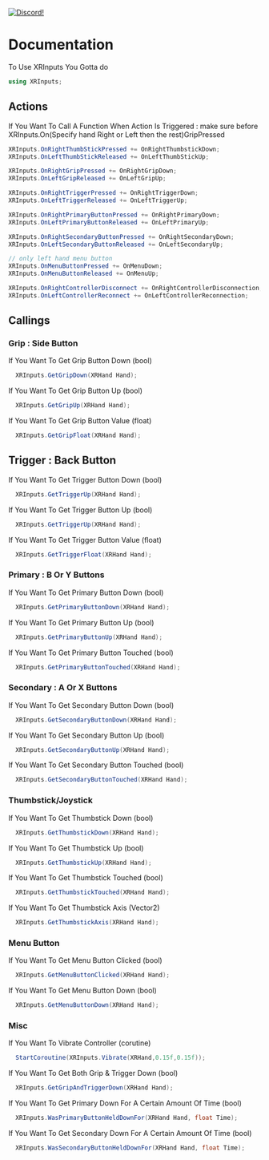 <a href="https://discord.gg/8tuuGjuEE9"><img src="https://img.shields.io/badge/discord-brightgreen.svg?style=for-the-badge&logo=discord&colorA=23272a&colorB=7289da" alt="Discord!"></a>

# Documentation


To Use XRInputs You Gotta do 
```csharp
using XRInputs;
```

## Actions
If You Want To Call A Function When Action Is Triggered : make sure before XRInputs.On(Specify hand Right or Left then the rest)GripPressed
```csharp
XRInputs.OnRightThumbStickPressed += OnRightThumbstickDown;
XRInputs.OnLeftThumbStickReleased += OnLeftThumbStickUp;

XRInputs.OnRightGripPressed += OnRightGripDown;
XRInputs.OnLeftGripReleased += OnLeftGripUp;

XRInputs.OnRightTriggerPressed += OnRightTriggerDown;
XRInputs.OnLeftTriggerReleased += OnLeftTriggerUp;

XRInputs.OnRightPrimaryButtonPressed += OnRightPrimaryDown;
XRInputs.OnLeftPrimaryButtonReleased += OnLeftPrimaryUp;

XRInputs.OnRightSecondaryButtonPressed += OnRightSecondaryDown;
XRInputs.OnLeftSecondaryButtonReleased += OnLeftSecondaryUp;

// only left hand menu button
XRInputs.OnMenuButtonPressed += OnMenuDown;
XRInputs.OnMenuButtonReleased += OnMenuUp;

XRInputs.OnRightControllerDisconnect += OnRightControllerDisconnection;
XRInputs.OnLeftControllerReconnect += OnLeftControllerReconnection;
```
## Callings

### Grip : Side Button

If You Want To Get Grip Button Down (bool)
```csharp
  XRInputs.GetGripDown(XRHand Hand);
```
If You Want To Get Grip Button Up (bool)
```csharp
  XRInputs.GetGripUp(XRHand Hand);
```
If You Want To Get Grip Button Value (float)
```csharp
  XRInputs.GetGripFloat(XRHand Hand);
```
## Trigger : Back Button

If You Want To Get Trigger Button Down (bool)
```csharp
  XRInputs.GetTriggerUp(XRHand Hand);
```
If You Want To Get Trigger Button Up (bool)
```csharp
  XRInputs.GetTriggerUp(XRHand Hand);
```
If You Want To Get Trigger Button Value (float)
```csharp
  XRInputs.GetTriggerFloat(XRHand Hand);
```
### Primary : B Or Y Buttons

If You Want To Get Primary Button Down (bool)
```csharp
  XRInputs.GetPrimaryButtonDown(XRHand Hand);
```
If You Want To Get Primary Button Up (bool)
```csharp
  XRInputs.GetPrimaryButtonUp(XRHand Hand);
```
If You Want To Get Primary Button Touched (bool)
```csharp
  XRInputs.GetPrimaryButtonTouched(XRHand Hand);
```
### Secondary : A Or X Buttons

If You Want To Get Secondary Button Down (bool)
```csharp
  XRInputs.GetSecondaryButtonDown(XRHand Hand);
```
If You Want To Get Secondary Button Up (bool)
```csharp
  XRInputs.GetSecondaryButtonUp(XRHand Hand);
```
If You Want To Get Secondary Button Touched (bool)
```csharp
  XRInputs.GetSecondaryButtonTouched(XRHand Hand);
```
### Thumbstick/Joystick

If You Want To Get Thumbstick Down (bool)
```csharp
  XRInputs.GetThumbstickDown(XRHand Hand);
```
If You Want To Get Thumbstick Up (bool)
```csharp
  XRInputs.GetThumbstickUp(XRHand Hand);
```
If You Want To Get Thumbstick Touched (bool)
```csharp
  XRInputs.GetThumbstickTouched(XRHand Hand);
```
If You Want To Get Thumbstick Axis (Vector2)
```csharp
  XRInputs.GetThumbstickAxis(XRHand Hand);
```

### Menu Button
If You Want To Get Menu Button Clicked (bool)
```csharp
  XRInputs.GetMenuButtonClicked(XRHand Hand);
```
If You Want To Get Menu Button Down (bool)
```csharp
  XRInputs.GetMenuButtonDown(XRHand Hand);
```

### Misc

If You Want To Vibrate Controller (corutine)
```csharp
  StartCoroutine(XRInputs.Vibrate(XRHand,0.15f,0.15f));
```

If You Want To Get Both Grip & Trigger Down (bool)
```csharp
  XRInputs.GetGripAndTriggerDown(XRHand Hand);
```

If You Want To Get Primary Down For A Certain Amount Of Time (bool)
```csharp
  XRInputs.WasPrimaryButtonHeldDownFor(XRHand Hand, float Time);
```

If You Want To Get Secondary Down For A Certain Amount Of Time (bool)
```csharp
  XRInputs.WasSecondaryButtonHeldDownFor(XRHand Hand, float Time);
```
